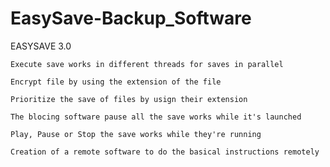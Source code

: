 # EasySave-Backup_Software

EASYSAVE 3.0

    Execute save works in different threads for saves in parallel

    Encrypt file by using the extension of the file

    Prioritize the save of files by usign their extension

    The blocing software pause all the save works while it's launched

    Play, Pause or Stop the save works while they're running

    Creation of a remote software to do the basical instructions remotely

